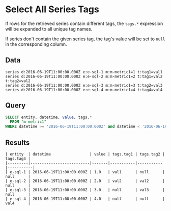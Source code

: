 # Select All Series Tags

If rows for the retrieved series contain different tags, the `tags.*` expression will be expanded to all unique tag names.

If series don't contain the given series tag, the tag's value will be set to `null` in the corresponding column.

## Data

```ls
series d:2016-06-19T11:00:00.000Z e:e-sql-1 m:m-metric1=1 t:tag1=val1
series d:2016-06-19T11:00:00.000Z e:e-sql-2 m:m-metric1=2 t:tag1=val2 t:tag2=val2
series d:2016-06-19T11:00:00.000Z e:e-sql-3 m:m-metric1=3 t:tag2=val3
series d:2016-06-19T11:00:00.000Z e:e-sql-4 m:m-metric1=4 t:tag4=val4
```

## Query

```sql
SELECT entity, datetime, value, tags.*
  FROM "m-metric1"
WHERE datetime >= '2016-06-19T11:00:00.000Z' and datetime < '2016-06-19T12:00:00.000Z'
```

## Results

```ls
| entity  | datetime                 | value | tags.tag1 | tags.tag2 | tags.tag4 | 
|---------|--------------------------|-------|-----------|-----------|-----------| 
| e-sql-1 | 2016-06-19T11:00:00.000Z | 1.0   | val1      | null      | null      | 
| e-sql-2 | 2016-06-19T11:00:00.000Z | 2.0   | val2      | val2      | null      | 
| e-sql-3 | 2016-06-19T11:00:00.000Z | 3.0   | null      | val3      | null      | 
| e-sql-4 | 2016-06-19T11:00:00.000Z | 4.0   | null      | null      | val4      | 
```
